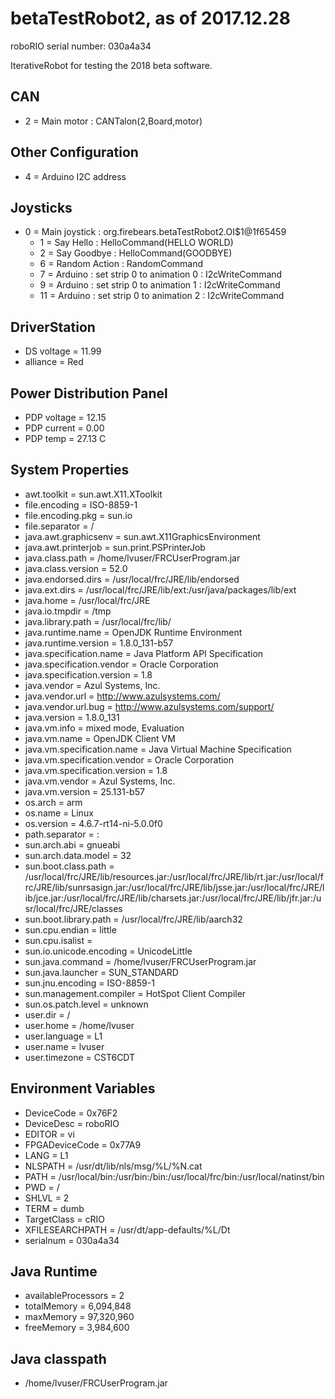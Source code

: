 # betaTestRobot2, as of 2017.12.28

roboRIO serial number: 030a4a34

IterativeRobot for testing the 2018 beta software.

## CAN

* 2 = Main motor : CANTalon(2,Board,motor)

## Other Configuration

* 4 = Arduino I2C address

## Joysticks

* 0 = Main joystick : org.firebears.betaTestRobot2.OI$1@1f65459
    * 1 = Say Hello : HelloCommand(HELLO WORLD)
    * 2 = Say Goodbye : HelloCommand(GOODBYE)
    * 6 = Random Action : RandomCommand
    * 7 = Arduino : set strip 0 to animation 0 : I2cWriteCommand
    * 9 = Arduino : set strip 0 to animation 1 : I2cWriteCommand
    * 11 = Arduino : set strip 0 to animation 2 : I2cWriteCommand

## DriverStation

* DS voltage = 11.99
* alliance = Red

## Power Distribution Panel

* PDP voltage = 12.15
* PDP current =  0.00
* PDP temp = 27.13 C

## System Properties

* awt.toolkit = sun.awt.X11.XToolkit
* file.encoding = ISO-8859-1
* file.encoding.pkg = sun.io
* file.separator = /
* java.awt.graphicsenv = sun.awt.X11GraphicsEnvironment
* java.awt.printerjob = sun.print.PSPrinterJob
* java.class.path = /home/lvuser/FRCUserProgram.jar
* java.class.version = 52.0
* java.endorsed.dirs = /usr/local/frc/JRE/lib/endorsed
* java.ext.dirs = /usr/local/frc/JRE/lib/ext:/usr/java/packages/lib/ext
* java.home = /usr/local/frc/JRE
* java.io.tmpdir = /tmp
* java.library.path = /usr/local/frc/lib/
* java.runtime.name = OpenJDK Runtime Environment
* java.runtime.version = 1.8.0_131-b57
* java.specification.name = Java Platform API Specification
* java.specification.vendor = Oracle Corporation
* java.specification.version = 1.8
* java.vendor = Azul Systems, Inc.
* java.vendor.url = http://www.azulsystems.com/
* java.vendor.url.bug = http://www.azulsystems.com/support/
* java.version = 1.8.0_131
* java.vm.info = mixed mode, Evaluation
* java.vm.name = OpenJDK Client VM
* java.vm.specification.name = Java Virtual Machine Specification
* java.vm.specification.vendor = Oracle Corporation
* java.vm.specification.version = 1.8
* java.vm.vendor = Azul Systems, Inc.
* java.vm.version = 25.131-b57
* os.arch = arm
* os.name = Linux
* os.version = 4.6.7-rt14-ni-5.0.0f0
* path.separator = :
* sun.arch.abi = gnueabi
* sun.arch.data.model = 32
* sun.boot.class.path = /usr/local/frc/JRE/lib/resources.jar:/usr/local/frc/JRE/lib/rt.jar:/usr/local/frc/JRE/lib/sunrsasign.jar:/usr/local/frc/JRE/lib/jsse.jar:/usr/local/frc/JRE/lib/jce.jar:/usr/local/frc/JRE/lib/charsets.jar:/usr/local/frc/JRE/lib/jfr.jar:/usr/local/frc/JRE/classes
* sun.boot.library.path = /usr/local/frc/JRE/lib/aarch32
* sun.cpu.endian = little
* sun.cpu.isalist = 
* sun.io.unicode.encoding = UnicodeLittle
* sun.java.command = /home/lvuser/FRCUserProgram.jar
* sun.java.launcher = SUN_STANDARD
* sun.jnu.encoding = ISO-8859-1
* sun.management.compiler = HotSpot Client Compiler
* sun.os.patch.level = unknown
* user.dir = /
* user.home = /home/lvuser
* user.language = L1
* user.name = lvuser
* user.timezone = CST6CDT

## Environment Variables

* DeviceCode = 0x76F2
* DeviceDesc = roboRIO
* EDITOR = vi
* FPGADeviceCode = 0x77A9
* LANG = L1
* NLSPATH = /usr/dt/lib/nls/msg/%L/%N.cat
* PATH = /usr/local/bin:/usr/bin:/bin:/usr/local/frc/bin:/usr/local/natinst/bin
* PWD = /
* SHLVL = 2
* TERM = dumb
* TargetClass = cRIO
* XFILESEARCHPATH = /usr/dt/app-defaults/%L/Dt
* serialnum = 030a4a34

## Java Runtime

* availableProcessors = 2
* totalMemory = 6,094,848
* maxMemory = 97,320,960
* freeMemory = 3,984,600

## Java classpath

* /home/lvuser/FRCUserProgram.jar

